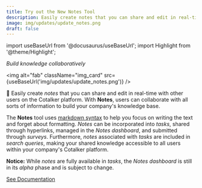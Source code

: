 ```yaml
---
title: Try out the New Notes Tool
description: Easily create notes that you can share and edit in real-time with other users on the Cotalker platform. With Notes, users can collaborate with all sorts of information to build your company's knowledge base. The Notes tool uses markdown syntax to help you focus on writing the text and forget about formatting. Notes can be incorporated into tasks, shared through hyperlinks, managed in the Notes dashboard, and submitted through surveys. Furthermore, notes associated with tasks are included in search queries, making your shared knowledge accessible to all users within your company's Cotalker platform.
image: img/updates/update_notes.png
draft: false
---
```


import useBaseUrl from '@docusaurus/useBaseUrl'; 
import Highlight from '@theme/Highlight';

<div className="align-center">
<div className="card">
<div className="card__header">

<span className="hero__subtitle"><em>

Build knowledge collaboratively

</em></span>

</div>
<div className="card__image">

<img alt="fab" className="img_card" src={useBaseUrl('img/updates/update_notes.png')} />
<br/>

</div>
<div className="card__body">

📝 Easily create _notes_ that you can share and edit in real-time with other users on the Cotalker platform. With **Notes**, users can collaborate with all sorts of information to build your company's knowledge base. 

The **Notes** tool uses [markdown syntax](/docs/documentation/client/notes_markdown) to help you focus on writing the text and forget about formatting. _Notes_ can be incorporated into _tasks_, shared through hyperlinks, managed in the _Notes dashboard_, and submitted through _surveys_. Furthermore, _notes_ associated with _tasks_ are included in _search queries_, making your shared knowledge accessible to all users within your company's Cotalker platform.

**Notice:** While _notes_ are fully available in _tasks_, the _Notes dashboard_ is still in its _alpha_ phase and is subject to change.

</div>
<div className="card__footer text-center align-padding-center">

<a className="button button--info button--block" href="/docs/documentation/client/notes">See Documentation</a>
<br/>

</div>
</div>
</div>
